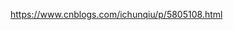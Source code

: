 
https://www.cnblogs.com/ichunqiu/p/5805108.html
<!--stackedit_data:
eyJoaXN0b3J5IjpbLTQ0ODEwMTU0XX0=
-->